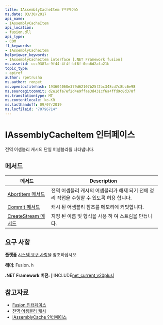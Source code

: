 ```yaml
---
title: IAssemblyCacheItem 인터페이스
ms.date: 03/30/2017
api_name:
- IAssemblyCacheItem
api_location:
- fusion.dll
api_type:
- COM
f1_keywords:
- IAssemblyCacheItem
helpviewer_keywords:
- IAssemblyCacheItem interface [.NET Framework fusion]
ms.assetid: ccc9387a-9f44-4f4f-bf8f-0ea6d2afa21b
topic_type:
- apiref
author: rpetrusha
ms.author: ronpet
ms.openlocfilehash: 193604068e379d62107b25f2bc348cd7c8bc6e98
ms.sourcegitcommit: d2e1dfa7ef2d4e9ffae3d431cf6a4ffd9c8d378f
ms.translationtype: MT
ms.contentlocale: ko-KR
ms.lasthandoff: 09/07/2019
ms.locfileid: "70796714"
---
```

# <a name="iassemblycacheitem-interface"></a>IAssemblyCacheItem 인터페이스
전역 어셈블리 캐시의 단일 어셈블리를 나타냅니다.  
  
## <a name="methods"></a>메서드  
  
|메서드|Description|  
|------------|-----------------|  
|[AbortItem 메서드](iassemblycacheitem-abortitem-method.md)|전역 어셈블리 캐시의 어셈블리가 해제 되기 전에 정리 작업을 수행할 수 있도록 허용 합니다.|  
|[Commit 메서드](iassemblycacheitem-commit-method.md)|캐시 된 어셈블리 참조를 메모리에 커밋합니다.|  
|[CreateStream 메서드](iassemblycacheitem-createstream-method.md)|지정 된 이름 및 형식을 사용 하 여 스트림을 만듭니다.|  
  
## <a name="requirements"></a>요구 사항  
 **플랫폼** [시스템 요구 사항](../../get-started/system-requirements.md)을 참조하십시오.  
  
 **헤더:** Fusion. h  
  
 **.NET Framework 버전:** [!INCLUDE[net_current_v20plus](../../../../includes/net-current-v20plus-md.md)]  
  
## <a name="see-also"></a>참고자료

- [Fusion 인터페이스](fusion-interfaces.md)
- [전역 어셈블리 캐시](../../app-domains/gac.md)
- [IAssemblyCache 인터페이스](iassemblycache-interface.md)

